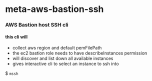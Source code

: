 # meta-aws-bastion-ssh

### AWS Bastion host SSH cli

#### this cli will

-   collect aws region and default pemFilePath
-   the ec2 bastion role needs to have describeInstances permission
-   will discover and list down all available instances
-   gives interactive cli to select an instance to ssh into

$ `mssh`
